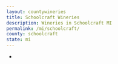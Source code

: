 ```yaml
---
layout: countywineries
title: Schoolcraft Wineries
description: Wineries in Schoolcraft MI
permalink: /mi/schoolcraft/
county: schoolcraft
state: mi
---
```

-
